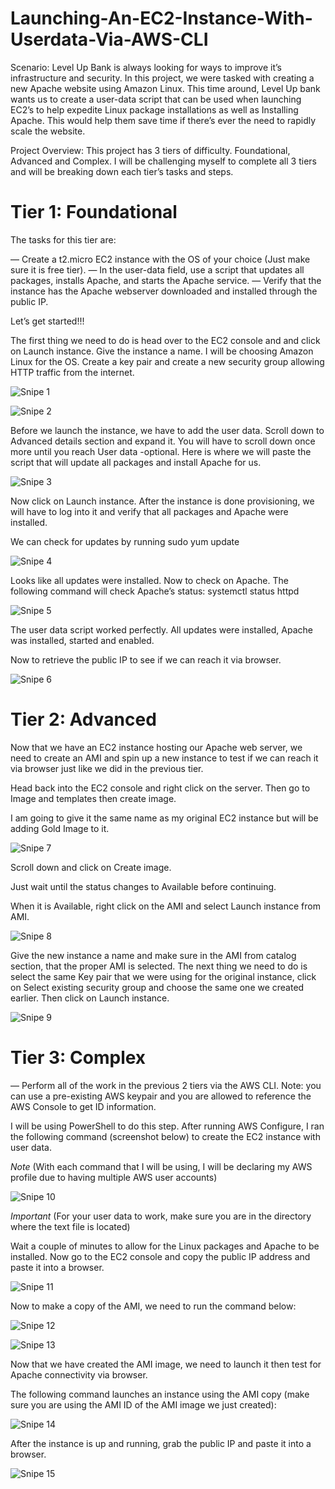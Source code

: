 # Launching-An-EC2-Instance-With-Userdata-Via-AWS-CLI

Scenario: Level Up Bank is always looking for ways to improve it’s infrastructure and security. In this project, we were tasked with creating a new Apache website using Amazon Linux. This time around, Level Up bank wants us to create a user-data script that can be used when launching EC2’s to help expedite Linux package installations as well as Installing Apache. This would help them save time if there’s ever the need to rapidly scale the website.

Project Overview: This project has 3 tiers of difficulty. Foundational, Advanced and Complex. I will be challenging myself to complete all 3 tiers and will be breaking down each tier’s tasks and steps.

# Tier 1: Foundational

The tasks for this tier are:

— Create a t2.micro EC2 instance with the OS of your choice (Just make sure it is free tier).
— In the user-data field, use a script that updates all packages, installs Apache, and starts the Apache service.
— Verify that the instance has the Apache webserver downloaded and installed through the public IP.

Let’s get started!!!

The first thing we need to do is head over to the EC2 console and and click on Launch instance. Give the instance a name. I will be choosing Amazon Linux for the OS. Create a key pair and create a new security group allowing HTTP traffic from the internet.

![Snipe 1](https://github.com/Mirahkeyz/Launching-An-EC2-Instance-With-Userdata-Via-AWS-CLI/assets/134533695/07e2011c-abed-4385-8071-045d1b2fd67a)

![Snipe 2](https://github.com/Mirahkeyz/Launching-An-EC2-Instance-With-Userdata-Via-AWS-CLI/assets/134533695/f2fee4a1-eaf2-4b1a-a4a5-cb342de2440f)

Before we launch the instance, we have to add the user data. Scroll down to Advanced details section and expand it. You will have to scroll down once more until you reach User data -optional. Here is where we will paste the script that will update all packages and install Apache for us.

![Snipe 3](https://github.com/Mirahkeyz/Launching-An-EC2-Instance-With-Userdata-Via-AWS-CLI/assets/134533695/0d963cf4-660f-45a5-b598-efc6d8e94545)

Now click on Launch instance. After the instance is done provisioning, we will have to log into it and verify that all packages and Apache were installed.

We can check for updates by running sudo yum update

![Snipe 4](https://github.com/Mirahkeyz/Launching-An-EC2-Instance-With-Userdata-Via-AWS-CLI/assets/134533695/ba90e199-e361-49df-96fa-ff19bea2043c)

Looks like all updates were installed. Now to check on Apache. The following command will check Apache’s status: systemctl status httpd

![Snipe 5](https://github.com/Mirahkeyz/Launching-An-EC2-Instance-With-Userdata-Via-AWS-CLI/assets/134533695/84109b1c-9d1d-4d82-85ee-ebf92a967706)

The user data script worked perfectly. All updates were installed, Apache was installed, started and enabled.

Now to retrieve the public IP to see if we can reach it via browser.

![Snipe 6](https://github.com/Mirahkeyz/Launching-An-EC2-Instance-With-Userdata-Via-AWS-CLI/assets/134533695/3db47515-4761-4d20-9c9b-bec4d7a4be8c)

# Tier 2: Advanced

Now that we have an EC2 instance hosting our Apache web server, we need to create an AMI and spin up a new instance to test if we can reach it via browser just like we did in the previous tier.

Head back into the EC2 console and right click on the server. Then go to Image and templates then create image.

I am going to give it the same name as my original EC2 instance but will be adding Gold Image to it.

![Snipe 7](https://github.com/Mirahkeyz/Launching-An-EC2-Instance-With-Userdata-Via-AWS-CLI/assets/134533695/e2f230c2-7909-4dd4-a76b-8598a0e7024b)

Scroll down and click on Create image.

Just wait until the status changes to Available before continuing.

When it is Available, right click on the AMI and select Launch instance from AMI.

![Snipe 8](https://github.com/Mirahkeyz/Launching-An-EC2-Instance-With-Userdata-Via-AWS-CLI/assets/134533695/e5e4a780-686c-472c-bdc5-ec113c659fc3)

Give the new instance a name and make sure in the AMI from catalog section, that the proper AMI is selected. The next thing we need to do is select the same Key pair that we were using for the original instance, click on Select existing security group and choose the same one we created earlier. Then click on Launch instance.

![Snipe 9](https://github.com/Mirahkeyz/Launching-An-EC2-Instance-With-Userdata-Via-AWS-CLI/assets/134533695/010b063e-1636-4b2e-ae93-d374823aab92)

# Tier 3: Complex

— Perform all of the work in the previous 2 tiers via the AWS CLI.
Note: you can use a pre-existing AWS keypair and you are allowed to reference the AWS Console to get ID information.

I will be using PowerShell to do this step. After running AWS Configure, I ran the following command (screenshot below) to create the EC2 instance with user data.

*Note* (With each command that I will be using, I will be declaring my AWS profile due to having multiple AWS user accounts)

![Snipe 10](https://github.com/Mirahkeyz/Launching-An-EC2-Instance-With-Userdata-Via-AWS-CLI/assets/134533695/9d2eed77-34ae-469b-8edd-95b792fe80b6)

*Important* (For your user data to work, make sure you are in the directory where the text file is located)

Wait a couple of minutes to allow for the Linux packages and Apache to be installed. Now go to the EC2 console and copy the public IP address and paste it into a browser.

![Snipe 11](https://github.com/Mirahkeyz/Launching-An-EC2-Instance-With-Userdata-Via-AWS-CLI/assets/134533695/d94cb214-2a8f-42f7-891a-16b0d9dbac3a)

Now to make a copy of the AMI, we need to run the command below:

![Snipe 12](https://github.com/Mirahkeyz/Launching-An-EC2-Instance-With-Userdata-Via-AWS-CLI/assets/134533695/bc45f0e5-678f-4768-99e3-8f52a900cb06)

![Snipe 13](https://github.com/Mirahkeyz/Launching-An-EC2-Instance-With-Userdata-Via-AWS-CLI/assets/134533695/8179eefa-c2e9-468f-849c-44f1f6ff2e61)

Now that we have created the AMI image, we need to launch it then test for Apache connectivity via browser.

The following command launches an instance using the AMI copy (make sure you are using the AMI ID of the AMI image we just created):

![Snipe 14](https://github.com/Mirahkeyz/Launching-An-EC2-Instance-With-Userdata-Via-AWS-CLI/assets/134533695/791c5ebf-ee04-49bb-a1e7-0dddca9a1ea8)

After the instance is up and running, grab the public IP and paste it into a browser.

![Snipe 15](https://github.com/Mirahkeyz/Launching-An-EC2-Instance-With-Userdata-Via-AWS-CLI/assets/134533695/0e5d5f2f-3d33-4dea-a886-b66bdc87ea80)

























































